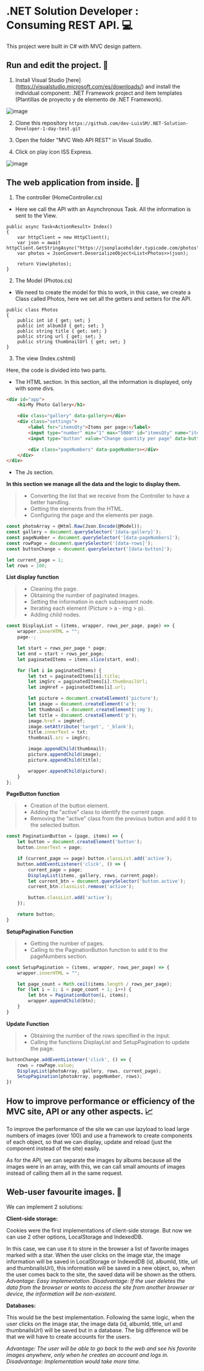 # .NET Solution Developer : Consuming REST API. 💻
This project were built in C# with MVC design pattern.

## Run and edit the project. 🚀
1) Install Visual Studio [here] (https://visualstudio.microsoft.com/es/downloads/) and install the individual component: .NET Framework project and item templates (Plantillas de proyecto y de elemento de .NET Framework). 

![image](https://user-images.githubusercontent.com/72401861/176335941-d9a138d4-f2da-462a-95f3-0c5266844157.png)

2) Clone this repository 
  ```https://github.com/dev-LuisSM/.NET-Solution-Developer-1-day-test.git```

3) Open the folder "MVC Web API REST" in Visual Studio.

4) Click on play icon ISS Express.

![image](https://user-images.githubusercontent.com/72401861/176335739-4703e3bc-1ecf-45e7-98ac-acec52a7ba39.png)


## The web application from inside. 📂
1) The controller (HomeController.cs)

- Here we call the API with an Asynchronous Task. All the information is sent to the View.

```CSharp
public async Task<ActionResult> Index()
{
    var httpClient = new HttpClient();
    var json = await httpClient.GetStringAsync("https://jsonplaceholder.typicode.com/photos");
    var photos = JsonConvert.DeserializeObject<List<Photos>>(json);

    return View(photos);
}
```

2) The Model (Photos.cs)

- We need to create the model for this to work, in this case, we create a Class called Photos, here we set all the getters and setters for the API.

```CSharp
public class Photos
{
    public int id { get; set; }
    public int albumId { get; set; } 
    public string title { get; set; }
    public string url { get; set; }
    public string thumbnailUrl { get; set; }
}
```

3) The view (Index.cshtml)

Here, the code is divided into two parts. 

- The HTML section. In this section, all the information is displayed, only with some divs.

```HTML
<div id="app">
    <h1>My Photo Gallery</h1>

    <div class="gallery" data-gallery></div>
    <div class="settings">
        <label for="itemsQty">Items per page:</label>
        <input type="number" min="1" max="5000" id="itemsQty" name="itemsQty" data-rows>
        <input type="button" value="Change quantity per page" data-button/>

        <div class="pageNumbers" data-pageNumbers></div>
    </div>
</div>
```
- The Js section. 
 
**In this section we manage all the data and the logic to display them.**
> * Converting the list that we receive from the Controller to have a better handling.
> * Getting the elements from the HTML.
> * Configuring the page and the elements per page.
```Javascript
const photoArray = @Html.Raw(Json.Encode(@Model));
const gallery = document.querySelector('[data-gallery]');
const pageNumber = document.querySelector('[data-pageNumbers]');
const rowPage = document.querySelector('[data-rows]');
const buttonChange = document.querySelector('[data-button]');

let current_page = 1;
let rows = 100;
```

**List display function**
> * Cleaning the page.
> * Obtaining the number of paginated images.
> * Setting the information in each subsequent node.
> * Iterating each element (Picture > a - img > p).
> * Adding child nodes.
```Javascript
const DisplayList = (items, wrapper, rows_per_page, page) => {
    wrapper.innerHTML = "";
    page--;

    let start = rows_per_page * page;
    let end = start + rows_per_page;
    let paginatedItems = items.slice(start, end);

    for (let i in paginatedItems) {
        let txt = paginatedItems[i].title;
        let imgSrc = paginatedItems[i].thumbnailUrl;
        let imgHref = paginatedItems[i].url;

        let picture = document.createElement('picture');
        let image = document.createElement('a');
        let thumbnail = document.createElement('img');
        let title = document.createElement('p');
        image.href = imgHref;
        image.setAttribute('target', '_blank');
        title.innerText = txt;
        thumbnail.src = imgSrc;

        image.appendChild(thumbnail);
        picture.appendChild(image);
        picture.appendChild(title);

        wrapper.appendChild(picture);
    }
};
```

**PageButton function**
> * Creation of the button element.
> * Adding the "active" class to identify the current page.
> * Removing the "active" class from the previous button and add it to the selected button.
```Javascript
const PaginationButton = (page, items) => {
    let button = document.createElement('button');
    button.innerText = page;

    if (current_page == page) button.classList.add('active');
    button.addEventListener('click', () => {
        current_page = page;
        DisplayList(items, gallery, rows, current_page);
        let current_btn = document.querySelector('button.active');
        current_btn.classList.remove('active');

        button.classList.add('active');
    });

    return button;
}
```


**SetupPagination Function**
> * Getting the number of pages.
> * Calling to the PaginationButton function to add it to the pageNumbers section.
```Javascript
const SetupPagination = (items, wrapper, rows_per_page) => {
    wrapper.innerHTML = "";

    let page_count = Math.ceil(items.length / rows_per_page);
    for (let i = 1; i < page_count + 1; i++) {
        let btn = PaginationButton(i, items);
        wrapper.appendChild(btn);
    }
}
```

**Update Function**
> * Obtaining the number of the rows specified in the input.
> * Calling the functions DisplayList and SetupPagination to update the page.
```Javascript
buttonChange.addEventListener('click', () => {
    rows = rowPage.value;
    DisplayList(photoArray, gallery, rows, current_page);
    SetupPagination(photoArray, pageNumber, rows);
})
```

## How to improve performance or efficiency of the MVC site, API or any other aspects. 📈
To improve the performance of the site we can use lazyload to load large numbers of images (over 100) and use a framework to create components of each object, so that we can display, update and reload (just the component instead of the site) easily.

As for the API, we can separate the images by albums because all the images were in an array, with this, we can call small amounts of images instead of calling them all in the same request.

## Web-user favourite images. 🌟
We can implement 2 solutions:

**Client-side storage:**

Cookies were the first implementations of client-side storage. But now we can use 2 other options, LocalStorage and IndexedDB.

In this case, we can use it to store in the browser a list of favorite images marked with a star. 
When the user clicks on the image star, the image information will be saved in LocalStorage or IndexedDB (id, albumId, title, url and thumbnailsUrl), this information will be saved in a new object, so, when the user comes back to the site, the saved data will be shown as the others.
_Advantage: Easy implementation._
_Disadvantage: If the user deletes the data from the browser or wants to access the site from another browser or device, the information will be non-existent._

**Databases:**

This would be the best implementation. Following the same logic, when the user clicks on the image star, the image data (id, albumId, title, url and thumbnailsUrl) will be saved but in a database. The big difference will be that we will have to create accounts for the users.

_Advantage: The user will be able to go back to the web and see his favorite images anywhere, only when he creates an account and logs in._
_Disadvantage: Implementation would take more time._
